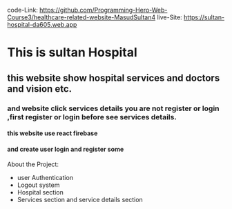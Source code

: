 code-Link: https://github.com/Programming-Hero-Web-Course3/healthcare-related-website-MasudSultan4
live-Site: https://sultan-hospital-da605.web.app

# This is sultan Hospital

## this website show hospital services and doctors and vision etc.

### and website click services details you are not register or login ,first register or login before see services details.

#### this website use react firebase

#### and create user login and register some

About the Project:

- user Authentication
- Logout system
- Hospital section
- Services section and service details section
